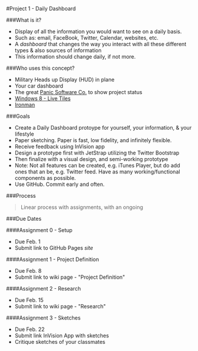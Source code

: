 #Project 1 - Daily Dashboard

###What is it? 

* Display of all the information you would want to see on a daily basis.  
* Such as: email, FaceBook, Twitter, Calendar, websites, etc. 
* A *dashboard* that changes the way you interact with all these different types & also sources of information
* This information should change daily, if not more.

###Who uses this concept? 
* Military Heads up Display (HUD) in plane
* Your car dashboard
* The great [Panic Software Co.](http://www.panic.com/blog/2010/03/the-panic-status-board/) to show project status
* [Windows 8 - Live Tiles](http://winsupersite.com/article/windows8/windows-8-feature-focus-live-tiles-144652)
* [Ironman](http://www.johnkoltai.com/IRON-MAN-2-User-Interface-Design)

###Goals
* Create a Daily Dashboard protoype for yourself, your information, & your lifestyle
* Paper sketching. Paper is fast, low fidelity, and infinitely flexible. 
* Receive feedback using InVision app 
* Design a prototype first with JetStrap utilizing the Twitter Bootstrap
* Then finalize with a visual design, and semi-working prototype
* Note: Not all features can be created, e.g. iTunes Player, but do add ones that an be, e.g. Twitter feed. Have as many working/functional components as possible. 
* Use GitHub. Commit early and often.

###Process

> Linear process with assignments, with an ongoing 

###Due Dates

####Assignment 0 - Setup
* Due Feb. 1
* Submit link to GitHub Pages *site*

####Assignment 1 - Project Definition
* Due Feb. 8
* Submit link to wiki page - "Project Definition"

####Assignment 2 - Research
* Due Feb. 15
* Submit link to wiki page - "Research" 

####Assignment 3 - Sketches
* Due Feb. 22
* Submit link InVision App with sketches
* Critique sketches of your classmates

